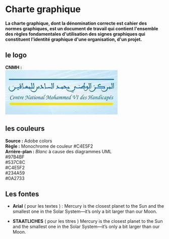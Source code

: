 # Charte graphique
**La charte graphique, dont la dénomination correcte est cahier des normes graphiques, est un document de travail qui contient l'ensemble des règles fondamentales d'utilisation des signes graphiques qui constituent l'identité graphique d'une organisation, d'un projet.**

## le logo
**CNMH :** <br>
![CNMH](logo.jpg)

## les couleurs
**Source :** Adobe colors<br>
**Règle :** Monochrome de couleur #C4E5F2<br>
**Arrière-plan :** *Blanc* à cause des diagrammes UML <br>
 #97B4BF <br>
 #537C8C <br>
 #C4E5F2 <br>
  #234A59 <br>
  #0A2733 <br>	

  ## Les fontes
- **Arial** ( pour les textes ) : 
Mercury is the closest planet to the Sun and the smallest one in the Solar System—it’s only a bit larger than our Moon.<br>

- **STAATLICHES** ( pour les titres )
Mercury is the closest planet to the Sun and the smallest one in the Solar System—it’s only a bit larger than our Moon.
	  


